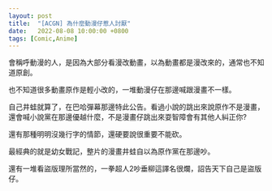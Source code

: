 ```yaml
---
layout: post
title:  "[ACGN] 為什麼動漫仔惹人討厭"
date:   2022-08-08 10:00:00 +0800
tags: [Comic,Anime]
---
```




會稱呼動漫的人，是因為大部分看漫改動畫，以為動畫都是漫改來的，通常也不知道原創。

也不知道很多動畫原作是輕小改的，一堆動漫仔在那邊喊跟漫畫不一樣。

自己井蛙就算了，在巴哈彈幕那邊特此公告。看過小說的跳出來說原作不是漫畫，還會喊小說黨在那邊優越什麼，不是漫畫仔跳出來耍智障會有其他人糾正你?

還有那種明明沒幾行字的情節，還硬要說很重要不能砍。 

最經典的就是幼女戰記，整片的漫畫井蛙自以為原作黨在那邊吵。

還有一堆看盜版理所當然的，一拳超人2吵垂柳這譯名很爛，詔告天下自己是盜版仔。

